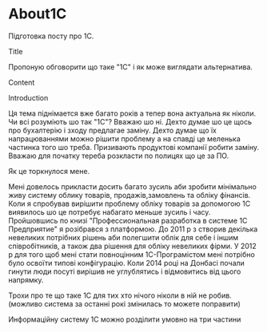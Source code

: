 # About1C 

Підготовка посту про 1С.


Title

Пропоную обговорити що таке "1C" і як може виглядати альтернатива.

Content

Introduction

Ця тема піднімается вже багато років а тепер вона актуальна як ніколи. Чи всі розуміють шо так "1C"? Вважаю 
шо ні. Дехто думае шо це щось про бухалтерію і зходу предлагае заміну. Дехто думае що їx напрацюваннями можно рішити проблему а на спавді це меленька частинка того шо треба. Призивають продуктові компанії робити заміну. Вважаю для початку тереба розкласти по полицях що це за ПО.


Як це торкнулося мене.

Мені довелось прикласти досить багато зусиль аби зробити мінімально живу систему облику товарів, продажів,замовлень та обліку фінансів. Коли я спробував вирішити проблему обліку товарів за допомогою 1С виявилось шо це потребує набагато меньше зусиль і часу.  Пройшовшись по книзі "Профессиональная разработка в системе 1С Предприятие" я розібрався з платформою. До 2011 р з створив декілька невеликих потрібних рішень аби полегшити облік для себе і іншим співробітників, а також два рішення для обліку невеликих фірми. У 2012 р для того щоб мені стати повноцінним 1С-Програмістом мені потрібно було освоїти типові конфігурацію. Коли 2014 році на Донбасі почали гинути люди посуті вирішив не углублятись і відмовитись від цього напрямку. 

Трохи про те що таке 1С для тих хто нічого ніколи в ній не робив.
(можливо система за останні рокі змінилась то можете поправити)

Информаційну систему 1С можно розділити умовно на три частини 